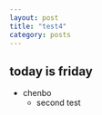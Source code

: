 ```yaml
---
layout: post
title: "test4"
category: posts
---
```


## today is friday

- chenbo
   - second test 

